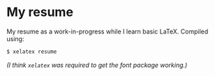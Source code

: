 # My resume

My resume as a work-in-progress while I learn basic LaTeX.
Compiled using:
```bash
$ xelatex resume
```
_(I think `xelatex` was required to get the font package working.)_
